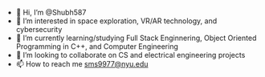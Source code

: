 - 👋 Hi, I’m @Shubh587
- 👀 I’m interested in space exploration, VR/AR technology, and cybersecurity
- 🌱 I’m currently learning/studying Full Stack Enginnering, Object Oriented Programming in C++, and Computer Engineering
- 💞️ I’m looking to collaborate on CS and electrical engineering projects
- 📫 How to reach me sms9977@nyu.edu

<!---
Shubh587/Shubh587 is a ✨ special ✨ repository because its `README.md` (this file) appears on your GitHub profile.
You can click the Preview link to take a look at your changes.
--->

